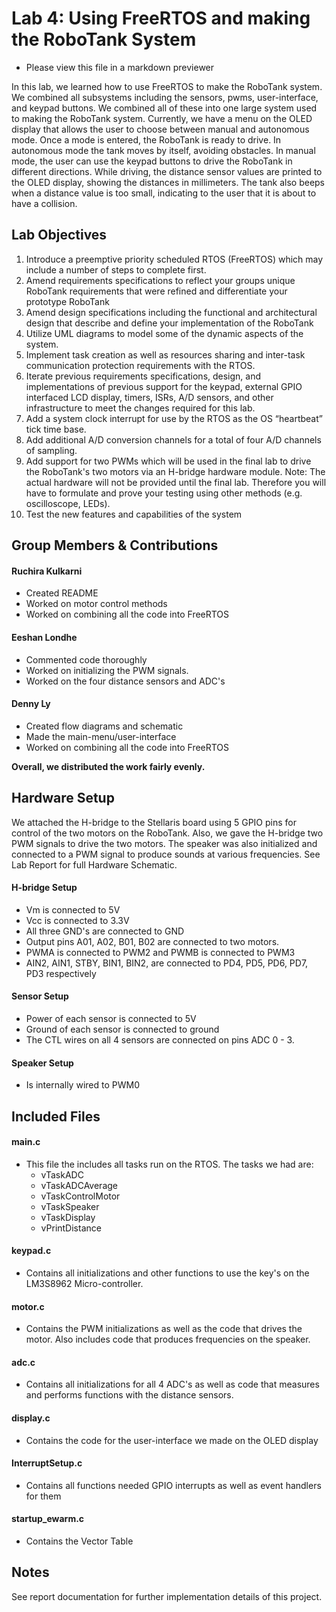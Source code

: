 # Lab 4: Using FreeRTOS and making the RoboTank System
- Please view this file in a markdown previewer

In this lab, we learned how to use FreeRTOS to make the RoboTank system. We combined all subsystems including the sensors, pwms, user-interface, and keypad buttons. We combined all of these into one large system used to making the RoboTank system. Currently, we have a menu on the OLED display that allows the user to choose between manual and autonomous mode. Once a mode is entered, the RoboTank is ready to drive. In autonomous mode the tank moves by itself, avoiding obstacles. In manual mode, the user can use the keypad buttons to drive the RoboTank in different directions. While driving, the distance sensor values are printed to the OLED display, showing the distances in millimeters. The tank also beeps when a distance value is too small, indicating to the user that it is about to have a collision.

## Lab Objectives

1. Introduce a preemptive priority scheduled RTOS (FreeRTOS) which may include a number of steps to complete first.
2. Amend requirements specifications to reflect your groups unique RoboTank requirements that were refined and differentiate your prototype RoboTank
3. Amend design specifications including the functional and architectural design that describe and define your implementation of the RoboTank
4. Utilize UML diagrams to model some of the dynamic aspects of the system.
5. Implement task creation as well as resources sharing and inter-task communication protection requirements with the RTOS.
6. Iterate previous requirements specifications, design, and implementations of previous support for the  keypad, external GPIO interfaced LCD display, timers, ISRs, A/D sensors, and other infrastructure to meet the changes required for this lab.
7. Add a system clock interrupt for use by the RTOS as the OS “heartbeat” tick time base.
8. Add additional A/D conversion channels for a total of four A/D channels of sampling.
9. Add support for two PWMs which will be used in the final lab to drive the RoboTank's two motors via an H-bridge hardware module.
Note: The actual hardware will not be provided until the final lab.  Therefore you will have to formulate and prove your testing using other methods (e.g. oscilloscope, LEDs).
10. Test the new features and capabilities of the system

## Group Members & Contributions

#### Ruchira Kulkarni
- Created README
- Worked on motor control methods
- Worked on combining all the code into FreeRTOS

#### Eeshan Londhe
- Commented code thoroughly
- Worked on initializing the PWM signals.
- Worked on the four distance sensors and ADC's

#### Denny Ly
- Created flow diagrams and schematic
- Made the main-menu/user-interface
- Worked on combining all the code into FreeRTOS

<b>Overall, we distributed the work fairly evenly.</b>

## Hardware Setup
We attached the H-bridge to the Stellaris board using 5 GPIO pins for control of the two motors on the RoboTank. Also, we gave the H-bridge two PWM signals to drive the two motors. The speaker was also initialized and connected to a PWM signal to produce sounds at various frequencies. See Lab Report for full Hardware Schematic.

#### H-bridge Setup
- Vm is connected to 5V
- Vcc is connected to 3.3V
- All three GND's are connected to GND
- Output pins A01, A02, B01, B02 are connected to two motors.
- PWMA is connected to PWM2 and PWMB is connected to PWM3
- AIN2, AIN1, STBY, BIN1, BIN2, are connected to PD4, PD5, PD6, PD7, PD3 respectively

#### Sensor Setup
- Power of each sensor is connected to 5V
- Ground of each sensor is connected to ground
- The CTL wires on all 4 sensors are connected on pins ADC 0 - 3.

#### Speaker Setup
- Is internally wired to PWM0

## Included Files

#### main.c
- This file the includes all tasks run on the RTOS. The tasks we had are:
  - vTaskADC
  - vTaskADCAverage
  - vTaskControlMotor
  - vTaskSpeaker
  - vTaskDisplay
  - vPrintDistance

#### keypad.c
- Contains all initializations and other functions to use the key's on the LM3S8962 Micro-controller.

#### motor.c
- Contains the PWM initializations as well as the code that drives the motor. Also includes code that produces frequencies on the speaker.

#### adc.c
- Contains all initializations for all 4 ADC's as well as code that measures and performs functions with the distance sensors.

#### display.c
- Contains the code for the user-interface we made on the OLED display

#### InterruptSetup.c
- Contains all functions needed GPIO interrupts as well as event handlers for them

#### startup_ewarm.c
- Contains the Vector Table

## Notes

See report documentation for further implementation details of this project.
